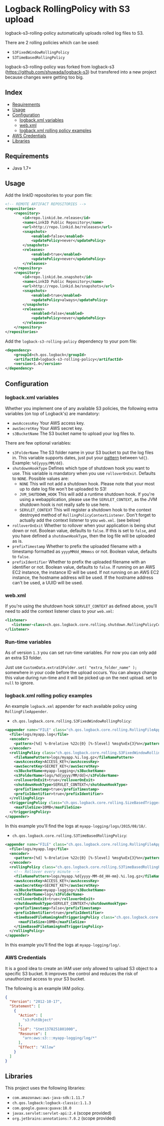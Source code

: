 Logback RollingPolicy with S3 upload
====================================

logback-s3-rolling-policy automatically uploads rolled log files to S3.

There are 2 rolling policies which can be used:
* `S3FixedWindowRollingPolicy`
* `S3TimeBasedRollingPolicy`

logback-s3-rolling-policy was forked from logback-s3 (https://github.com/shuwada/logback-s3) but transfered into a new project because changes were getting too big.

Index
-----

* [Requirements](#requirements) 
* [Usage](#usage) 
* [Configuration](#configuration) 
  * [logback.xml variables](#logbackxml-variables) 
  * [web.xml](#webxml) 
  * [logback.xml rolling policy examples](#logbackxml-rolling-policy-examples) 
* [AWS Credentials](#aws-credentials) 
* [Libraries](#libraries) 

Requirements
------------

* Java 1.7+

Usage
-----

Add the linkID repositories to your pom file:
```xml
<!-- REMOTE ARTIFACT REPOSITORIES -->
<repositories>
    <repository>
        <id>repo.linkid.be.release</id>
        <name>LinkID Public Repository</name>
        <url>http://repo.linkid.be/releases</url>
        <snapshots>
            <enabled>false</enabled>
            <updatePolicy>never</updatePolicy>
        </snapshots>
        <releases>
            <enabled>true</enabled>
            <updatePolicy>never</updatePolicy>
        </releases>
    </repository>
    <repository>
        <id>repo.linkid.be.snapshot</id>
        <name>LinkID Public Repository</name>
        <url>http://repo.linkid.be/snapshots</url>
        <snapshots>
            <enabled>true</enabled>
            <updatePolicy>always</updatePolicy>
        </snapshots>
        <releases>
            <enabled>false</enabled>
            <updatePolicy>never</updatePolicy>
        </releases>
    </repository>
</repositories>
```

Add the `logback-s3-rolling-policy` dependency to your pom file:
```xml
<dependency>
    <groupId>ch.qos.logback</groupId>
    <artifactId>logback-s3-rolling-policy</artifactId>
    <version>1.4</version>
</dependency>
```

Configuration
-------------

### logback.xml variables

Whether you implement one of any available S3 policies, the following extra variables (on top of Logback's) are mandatory:

* `awsAccessKey` Your AWS access key.
* `awsSecretKey` Your AWS secret key.
* `s3BucketName` The S3 bucket name to upload your log files to.

There are few optional variables:

* `s3FolderName` The S3 folder name in your S3 bucket to put the log files in. This variable supports dates, just put your [pattern](https://docs.oracle.com/javase/8/docs/api/java/text/SimpleDateFormat.html) between `%d{}`. Example: `%d{yyyy/MM/dd}`.
* `shutdownHookType` Defines which type of shutdown hook you want to use. This variable is mandatory when you use `rolloverOnExit`. Defaults to `NONE`. Possible values are:
  * `NONE` This will not add a shutdown hook. Please note that your most up to date log file won't be uploaded to S3!
  * `JVM_SHUTDOWN_HOOK` This will add a runtime shutdown hook. If you're using a webapplication, please use the `SERVLET_CONTEXT`, as the JVM shutdown hook is not really safe to use here.
  * `SERVLET_CONTEXT` This will register a shutdown hook to the context destroyed method of `RollingPolicyContextListener`. Don't forget to actually add the context listener to you `web.xml`. (see below)
* `rolloverOnExit` Whether to rollover when your application is being shut down or not. Boolean value, defaults to `false`. If this is set to `false`, and you have defined a `shutdownHookType`, then the log file will be uploaded as is.
* `prefixTimestamp` Whether to prefix the uploaded filename with a timestamp formatted as `yyyyMMdd_HHmmss` or not. Boolean value, defaults to `false`.
* `prefixIdentifier` Whether to prefix the uploaded filename with an identifier or not. Boolean value, defaults to `false`. If running on an AWS EC2 instance, the instance ID will be used. If not running on an AWS EC2 instance, the hostname address will be used. If the hostname address can't be used, a UUID will be used. 

### web.xml

If you're using the shutdown hook `SERVLET_CONTEXT` as defined above, you'll need to add the context listener class to your `web.xml`:

```xml
<listener>
   <listener-class>ch.qos.logback.core.rolling.shutdown.RollingPolicyContextListener</listener-class>
</listener>
```

### Run-time variables

As of version `1.3` you can set run-time variables. For now you can only add an extra S3 folder.

Just use `CustomData.extraS3Folder.set( "extra_folder_name" );` somewhere in your code before the upload occurs. You can always change this value during run-time and it will be picked up on the next upload. set to `null` to ignore.

### logback.xml rolling policy examples

An example `logback.xml` appender for each available policy using `RollingFileAppender`.

* `ch.qos.logback.core.rolling.S3FixedWindowRollingPolicy`:  
```xml
<appender name="FILE" class="ch.qos.logback.core.rolling.RollingFileAppender">
  <file>logs/myapp.log</file>
  <encoder>
    <pattern>[%d] %-8relative %22c{0} [%-5level] %msg%xEx{3}%n</pattern>
  </encoder>
  <rollingPolicy class="ch.qos.logback.core.rolling.S3FixedWindowRollingPolicy">
    <fileNamePattern>logs/myapp.%i.log.gz</fileNamePattern>
    <awsAccessKey>ACCESS_KEY</awsAccessKey>
    <awsSecretKey>SECRET_KEY</awsSecretKey>
    <s3BucketName>myapp-logging</s3BucketName>
    <s3FolderName>logs/%d{yyyy/MM/dd}</s3FolderName>
    <rolloverOnExit>true</rolloverOnExit>
    <shutdownHookType>SERVLET_CONTEXT</shutdownHookType>
    <prefixTimestamp>true</prefixTimestamp>
    <prefixIdentifier>true</prefixIdentifier>
  </rollingPolicy>
  <triggeringPolicy class="ch.qos.logback.core.rolling.SizeBasedTriggeringPolicy">
    <maxFileSize>10MB</maxFileSize>
  </triggeringPolicy>
</appender>
```
In this example you'll find the logs at `myapp-logging/logs/2015/08/18/`.

* `ch.qos.logback.core.rolling.S3TimeBasedRollingPolicy`:  
```xml
<appender name="FILE" class="ch.qos.logback.core.rolling.RollingFileAppender">
  <file>logs/myapp.log</file>
  <encoder>
    <pattern>[%d] %-8relative %22c{0} [%-5level] %msg%xEx{3}%n</pattern>
  </encoder>
  <rollingPolicy class="ch.qos.logback.core.rolling.S3TimeBasedRollingPolicy">
    <!-- Rollover every minute -->
    <fileNamePattern>logs/myapp.%d{yyyy-MM-dd_HH-mm}.%i.log.gz</fileNamePattern>
    <awsAccessKey>ACCESS_KEY</awsAccessKey>
    <awsSecretKey>SECRET_KEY</awsSecretKey>
    <s3BucketName>myapp-logging</s3BucketName>
    <s3FolderName>log</s3FolderName>
    <rolloverOnExit>true</rolloverOnExit>
    <shutdownHookType>SERVLET_CONTEXT</shutdownHookType>
    <prefixTimestamp>false</prefixTimestamp>
    <prefixIdentifier>true</prefixIdentifier>
    <timeBasedFileNamingAndTriggeringPolicy class="ch.qos.logback.core.rolling.SizeAndTimeBasedFNATP">
      <maxFileSize>10MB</maxFileSize>
    </timeBasedFileNamingAndTriggeringPolicy>
  </rollingPolicy>
</appender>
```
In this example you'll find the logs at `myapp-logging/log/`.

### AWS Credentials

It is a good idea to create an IAM user only allowed to upload S3 object to a specific S3 bucket.
It improves the control and reduces the risk of unauthorized access to your S3 bucket.

The following is an example IAM policy.
```json
{
  "Version": "2012-10-17",
  "Statement": [
    {
      "Action": [
        "s3:PutObject"
      ],
      "Sid": "Stmt1378251801000",
      "Resource": [
        "arn:aws:s3:::myapp-logging/log/*"
      ],
      "Effect": "Allow"
    }
  ]
}
```

Libraries
---------

This project uses the following libraries:
* `com.amazonaws:aws-java-sdk:1.11.7`
* `ch.qos.logback:logback-classic:1.1.3`
* `com.google.guava:guava:18.0`
* `javax.servlet:servlet-api:2.4` (scope provided)
* `org.jetbrains:annotations:7.0.2` (scope provided)
